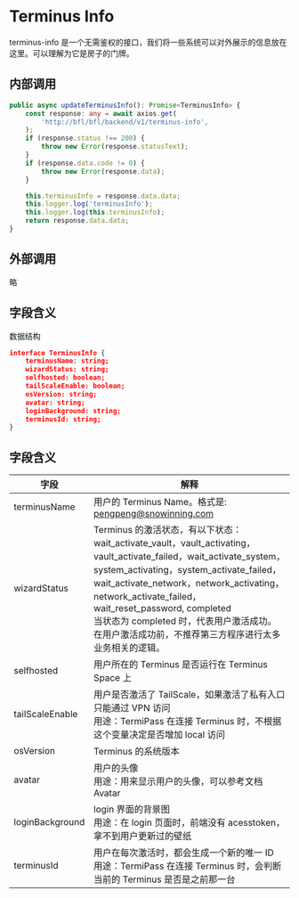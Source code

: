 # Terminus Info

terminus-info 是一个无需鉴权的接口，我们将一些系统可以对外展示的信息放在这里。可以理解为它是房子的门牌。

## 内部调用

```typescript
public async updateTerminusInfo(): Promise<TerminusInfo> {
    const response: any = await axios.get(
        'http://bfl/bfl/backend/v1/terminus-info',
    );
    if (response.status !== 200) {
        throw new Error(response.statusText);
    }
    if (response.data.code != 0) {
        throw new Error(response.data);
    }

    this.terminusInfo = response.data.data;
    this.logger.log('terminusInfo');
    this.logger.log(this.terminusInfo);
    return response.data.data;
}
```

## 外部调用

略

## 字段含义

数据结构

```json
interface TerminusInfo {
    terminusName: string;
    wizardStatus: string;
    selfhosted: boolean;
    tailScaleEnable: boolean;
    osVersion: string;
    avatar: string;
    loginBackground: string;
    terminusId: string;
}
```

## 字段含义

| 字段            | 解释                                                                                                                                                                                                                                                                                                                                                                            |
| --------------- | ------------------------------------------------------------------------------------------------------------------------------------------------------------------------------------------------------------------------------------------------------------------------------------------------------------------------------------------------------------------------------- |
| terminusName    | 用户的 Terminus Name。格式是: pengpeng@snowinning.com                                                                                                                                                                                                                                                                                                                           |
| wizardStatus    | Terminus 的激活状态，有以下状态：<br>wait_activate_vault，vault_activating，vault_activate_failed，wait_activate_system，system_activating，system_activate_failed，wait_activate_network，network_activating，network_activate_failed，wait_reset_password, completed <br> 当状态为 completed 时，代表用户激活成功。在用户激活成功前，不推荐第三方程序进行太多业务相关的逻辑。 |
| selfhosted      | 用户所在的 Terminus 是否运行在 Terminus Space 上                                                                                                                                                                                                                                                                                                                                |
| tailScaleEnable | 用户是否激活了 TailScale，如果激活了私有入口只能通过 VPN 访问 <br> 用途：TermiPass 在连接 Terminus 时，不根据这个变量决定是否增加 local 访问                                                                                                                                                                                                                                    |
| osVersion       | Terminus 的系统版本                                                                                                                                                                                                                                                                                                                                                             |
| avatar          | 用户的头像 <br> 用途：用来显示用户的头像，可以参考文档 Avatar                                                                                                                                                                                                                                                                                                                   |
| loginBackground | login 界面的背景图 <br> 用途：在 login 页面时，前端没有 acesstoken，拿不到用户更新过的壁纸                                                                                                                                                                                                                                                                                      |
| terminusId      | 用户在每次激活时，都会生成一个新的唯一 ID <br> 用途：TermiPass 在连接 Terminus 时，会判断当前的 Terminus 是否是之前那一台                                                                                                                                                                                                                                                       |

